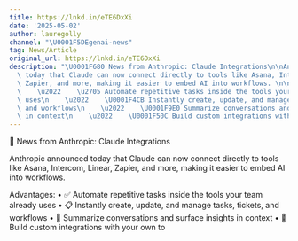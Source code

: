 ```yaml
---
title: https://lnkd.in/eTE6DxXi
date: '2025-05-02'
author: lauregolly
channel: "\U0001F5DEgenai-news"
tag: News/Article
original_url: https://lnkd.in/eTE6DxXi
description: "\U0001F680 News from Anthropic: Claude Integrations\n\nAnthropic announced\
  \ today that Claude can now connect directly to tools like Asana, Intercom, Linear,\
  \ Zapier, and more, making it easier to embed AI into workflows. \n\n  Advantages:\n\
  \    \u2022    \u2705 Automate repetitive tasks inside the tools your team already\
  \ uses\n    \u2022    \U0001F4CB Instantly create, update, and manage tasks, tickets,\
  \ and workflows\n    \u2022    \U0001F9E0 Summarize conversations and surface insights\
  \ in context\n    \u2022    \U0001F50C Build custom integrations with your own to"
---
```


🚀 News from Anthropic: Claude Integrations

Anthropic announced today that Claude can now connect directly to tools like Asana, Intercom, Linear, Zapier, and more, making it easier to embed AI into workflows. 

  Advantages:
    •    ✅ Automate repetitive tasks inside the tools your team already uses
    •    📋 Instantly create, update, and manage tasks, tickets, and workflows
    •    🧠 Summarize conversations and surface insights in context
    •    🔌 Build custom integrations with your own to